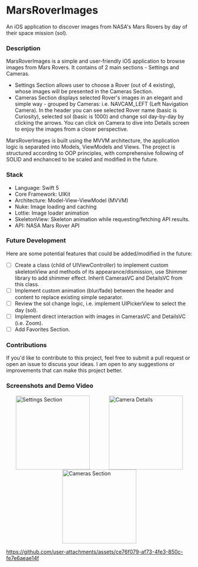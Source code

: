 # MarsRoverImages
An iOS application to discover images from NASA's Mars Rovers by day of their space mission (sol).

### Description
MarsRoverImages is a simple and user-friendly iOS application to browse images from Mars Rovers.
It contains of 2 main sections - Settings and Cameras.
- Settings Section allows user to choose a Rover (out of 4 existing), whose images will be presented in the Cameras Section.
- Cameras Section displays selected Rover's images in an elegant and simple way - grouped by Cameras: i.e. NAVCAM_LEFT (Left Navigation Camera). In the header you can see selected Rover name (basic is Curiosity), selected sol (basic is 1000) and change sol day-by-day by clicking the arrows. You can click on Camera to dive into Details screen to enjoy the images from a closer perspective.

MarsRoverImages is built using the MVVM architecture, the application logic is separated into Models, ViewModels and Views. The project is structured according to OOP principles, with comprehensive following of SOLID and enchanced to be scaled and modified in the future.

### Stack
- Language: Swift 5
- Core Framework: UIKit
- Architecture: Model-View-ViewModel (MVVM)
- Nuke: Image loading and caching
- Lottie: Image loader animation
- SkeletonView: Skeleton animation while requesting/fetching API results.
- API: NASA Mars Rover API

### Future Development

Here are some potential features that could be added/modified in the future:

- [ ] Create a class (child of UIViewController) to implement custom skeletonView and methods of its appearance/dismission, use Shimmer library to add shimmer effect. Inherit CamerasVC and DetailsVC from this class.
- [ ] Implement custom animation (blur/fade) between the header and content to replace existing simple separator.
- [ ] Review the sol change logic, i.e. implement UIPickerView to select the day (sol).
- [ ] Implement direct interaction with images in CamerasVC and DetailsVC (i.e. Zoom).
- [ ] Add Favorites Section.

### Contributions

If you'd like to contribute to this project, feel free to submit a pull request or open an issue to discuss your ideas. I am open to any suggestions or improvements that can make this project better.

### Screenshots and Demo Video

<div style="display: flex; justify-content: space-around; flex-wrap: wrap;">
    <img src="https://github.com/user-attachments/assets/5203145c-d20e-43fd-b16e-fe40332c889a" alt="Settings Section" width="200"/>
    <img src="https://github.com/user-attachments/assets/78a5b892-8369-4388-ae9d-3f510a25444a" alt="Camera Details" width="200"/>
    <img src="https://github.com/user-attachments/assets/626505b6-3d17-4efc-ac7e-31f0a9b64148" alt="Cameras Section" width="200"/>
</div>

https://github.com/user-attachments/assets/ce76f079-af73-4fe3-850c-fe7e6aeae14f
